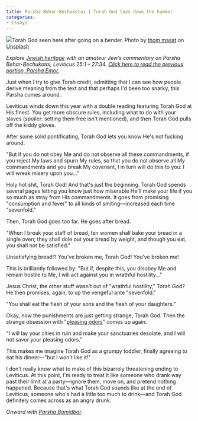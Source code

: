 ```yaml
---
title: Parsha Behar-Bechukotai | Torah God lays down the hammer
categories:
- Essays
---
```


![](https://i1.wp.com/withoutapath.com/wp-content/uploads/2020/05/thom-masat-fOKaK7EjydM-unsplash-scaled.jpg?fit=1024%2C683&ssl=1)Torah God seen here after going on a bender. Photo by [thom masat](https://unsplash.com/@tomterifx?utm_source=unsplash&utm_medium=referral&utm_content=creditCopyText) on [Unsplash](https://unsplash.com/?utm_source=unsplash&utm_medium=referral&utm_content=creditCopyText)

_Explore [Jewish heritage](https://withoutapath.com/jewish-heritage/) with an amateur Jew’s commentary on Parsha Behar-Bechukotai, Leviticus 25:1 – 27:34. [Click here to read the previous portion, Parsha Emor.](https://withoutapath.com/parsha-emor/)_

Just when I try to give Torah credit, admitting that I can see how people derive meaning from the text and that perhaps I'd been too snarky, this Parsha comes around.

Leviticus winds down this year with a double reading featuring Torah God at His finest. You get more obscure rules, including what to do with your slaves (spoiler: setting them free isn't mentioned), and then Torah God pulls off the kiddy gloves.

<!-- more -->

After some solid pontificating, Torah God lets you know He's not fucking around.

"But if you do not obey Me and do not observe all these commandments, if you reject My laws and spurn My rules, so that you do not observe all My commandments and you break My covenant, I in turn will do this to you: I will wreak misery upon you..."

Holy hot shit, Torah God! And that's just the beginning. Torah God spends several pages letting you know just how miserable He'll make your life if you so much as stray from His commandments. It goes from promising "consumption and fever" to all kinds of smiting––increased each time "sevenfold." 

Then, Torah God goes too far. He goes after bread.

"When I break your staff of bread, ten women shall bake your bread in a single oven; they shall dole out your bread by weight, and though you eat, you shall not be satisfied."

Unsatisfying bread!? You've broken me, Torah God! You've broken me!

This is brilliantly followed by: "But if, despite this, you disobey Me and remain hostile to Me, I will act against you in wrathful hostility..."

Jesus Christ, the other stuff wasn't out of "wrathful hostility," Torah God? He then promises, again, to up the vengeful ante "sevenfold."

"You shall eat the flesh of your sons and the flesh of your daughters."

Okay, now the punishments are just getting strange, Torah God. Then the strange obsession with "[pleasing odors](https://withoutapath.com/parsha-vayikra/)" comes up again.

"I will lay your cities in ruin and make your sanctuaries desolate, and I will not savor your pleasing odors."

This makes me imagine Torah God as a grumpy toddler, finally agreeing to eat his dinner––"but I won't like it!"

I don't really know what to make of this bizarrely threatening ending to Leviticus. At this point, I'm ready to treat it like someone who drank way past their limit at a party––ignore them, move on, and pretend nothing happened. Because that's what Torah God sounds like at the end of Leviticus, someone who's had a little too much to drink––and Torah God definitely comes across as an angry drunk.

_Onward with [Parsha Bamidbar](https://withoutapath.com/parsha-bamidbar/)._


